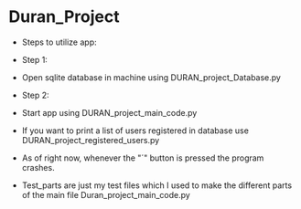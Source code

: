 # Duran_Project
- Steps to utilize app:
- Step 1:
- Open sqlite database in machine using DURAN_project_Database.py
- Step 2:
- Start app using DURAN_project_main_code.py

- If you want to print a list of users registered in database use DURAN_project_registered_users.py

- As of right now, whenever the "´" button is pressed the program crashes.

- Test_parts are just my test files which I used to make the different parts of the main file Duran_project_main_code.py